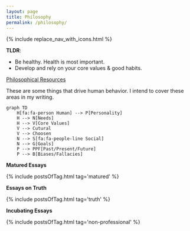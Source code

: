 ```yaml
---
layout: page
title: Philosophy
permalink: /philosophy/
---
```


{% include replace_nav_with_icons.html %}

**TLDR**:

- Be healthy. Health is most important.
- Develop and rely on your core values & good habits.

[Philosophical Resources](/non-technical-resources)

These are some things that drive human behavior. I intend to cover these areas in my writing.

```mermaid!
graph TD
    H[fa:fa-person Human] --> P[Personality]
    H --> N[Needs]
    H --> V[Core Values]
    V --> Cutural
    V --> Choosen
    N --> S[fa:fa-people-line Social]
    N --> G[Goals]
    P --> PPF[Past/Present/Future]
    P --> B[Biases/Fallacies]
```

**Matured Essays**

{% include postsOfTag.html tag='matured' %}

**Essays on Truth**

{% include postsOfTag.html tag='truth' %}

**Incubating Essays**

{% include postsOfTag.html tag='non-professional' %}
